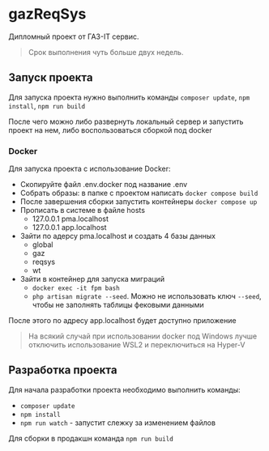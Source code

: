 # gazReqSys

Дипломный проект от ГАЗ-IT сервис.

> Срок выполнения чуть больше двух недель.

## Запуск проекта

Для запуска проекта нужно выполнить команды `composer update`, `npm install`, `npm run build`

После чего можно либо развернуть локальный сервер и запустить проект на нем, либо воспользоваться сборкой под docker

### Docker

Для запуска проекта с использование Docker:

- Скопируйте файл .env.docker под название .env
- Собрать образы: в папке с проектом написать `docker compose build`
- После завершения сборки запустить контейнеры `docker compose up`
- Прописать в системе в файле hosts
  - 127.0.0.1 pma.localhost
  - 127.0.0.1 app.localhost
- Зайти по адерсу pma.localhost и создать 4 базы данных
  - global
  - gaz
  - reqsys
  - wt
- Зайти в контейнер для запуска миграций
  - `docker exec -it fpm bash`
  - `php artisan migrate --seed`. Можно не использовать ключ `--seed`, чтобы не заполнять таблицы фековыми данными

После этого по адресу app.localhost будет доступно приложение

> На всякий случай при использовании docker под Windows лучше отключить использование WSL2 и переключиться на Hyper-V

## Разработка проекта

Для начала разработки проекта необходимо выполнить команды:

- `composer update`
- `npm install`
- `npm run watch` - запустит слежку за изменением файлов

Для сборки в продакшн команда `npm run build`
